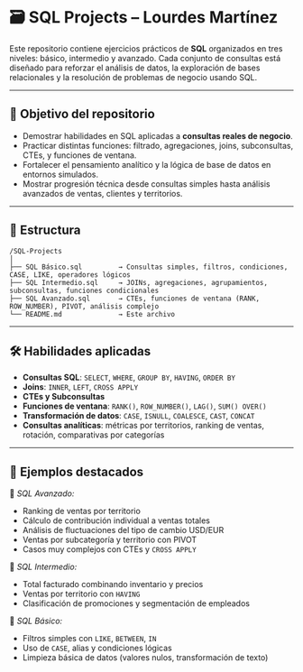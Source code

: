 # 🗃️ SQL Projects – Lourdes Martínez

Este repositorio contiene ejercicios prácticos de **SQL** organizados en tres niveles: básico, intermedio y avanzado. Cada conjunto de consultas está diseñado para reforzar el análisis de datos, la exploración de bases relacionales y la resolución de problemas de negocio usando SQL.

---

## 🧠 Objetivo del repositorio

- Demostrar habilidades en SQL aplicadas a **consultas reales de negocio**.  
- Practicar distintas funciones: filtrado, agregaciones, joins, subconsultas, CTEs, y funciones de ventana.  
- Fortalecer el pensamiento analítico y la lógica de base de datos en entornos simulados.  
- Mostrar progresión técnica desde consultas simples hasta análisis avanzados de ventas, clientes y territorios.

---

## 📁 Estructura

```
/SQL-Projects
│
├── SQL Básico.sql         → Consultas simples, filtros, condiciones, CASE, LIKE, operadores lógicos
├── SQL Intermedio.sql     → JOINs, agregaciones, agrupamientos, subconsultas, funciones condicionales
├── SQL Avanzado.sql       → CTEs, funciones de ventana (RANK, ROW_NUMBER), PIVOT, análisis complejo
└── README.md              → Este archivo
```

---

## 🛠️ Habilidades aplicadas

- **Consultas SQL**: `SELECT`, `WHERE`, `GROUP BY`, `HAVING`, `ORDER BY`
- **Joins**: `INNER`, `LEFT`, `CROSS APPLY`
- **CTEs y Subconsultas**
- **Funciones de ventana**: `RANK()`, `ROW_NUMBER()`, `LAG()`, `SUM() OVER()`
- **Transformación de datos**: `CASE`, `ISNULL`, `COALESCE`, `CAST`, `CONCAT`
- **Consultas analíticas**: métricas por territorios, ranking de ventas, rotación, comparativas por categorías

---

## 📌 Ejemplos destacados

🔹 *SQL Avanzado:*  
- Ranking de ventas por territorio  
- Cálculo de contribución individual a ventas totales  
- Análisis de fluctuaciones del tipo de cambio USD/EUR  
- Ventas por subcategoría y territorio con PIVOT  
- Casos muy complejos con CTEs y `CROSS APPLY`  

🔹 *SQL Intermedio:*  
- Total facturado combinando inventario y precios  
- Ventas por territorio con `HAVING`  
- Clasificación de promociones y segmentación de empleados  

🔹 *SQL Básico:*  
- Filtros simples con `LIKE`, `BETWEEN`, `IN`  
- Uso de `CASE`, alias y condiciones lógicas  
- Limpieza básica de datos (valores nulos, transformación de texto)
